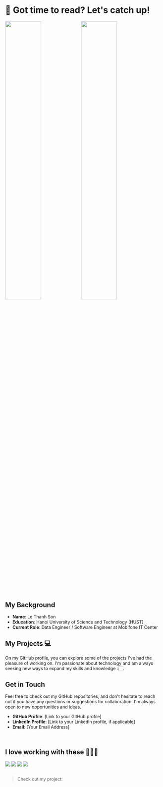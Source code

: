 # 🤩 Got time to read? Let's catch up!

<img align="left" width="48%" src="https://github-readme-stats.vercel.app/api?username=lethanhson9901&show_icons=true&bg_color=00000000"/>
<img align="left" width="48%" src="https://github-readme-stats.vercel.app/api/top-langs/?username=Lethanhson9901&layout=compact"/>

<br/>

## My Background

- **Name**: Le Thanh Son
- **Education**: Hanoi University of Science and Technology (HUST)
- **Current Role**: Data Engineer / Software Engineer at Mobifone IT Center

## My Projects 💻

On my GitHub profile, you can explore some of the projects I've had the pleasure of working on. I'm passionate about technology and am always seeking new ways to expand my skills and knowledge 👆🏻.

## Get in Touch 

Feel free to check out my GitHub repositories, and don't hesitate to reach out if you have any questions or suggestions for collaboration. I'm always open to new opportunities and ideas.

- **GitHub Profile**: [Link to your GitHub profile]
- **LinkedIn Profile**: [Link to your LinkedIn profile, if applicable]
- **Email**: [Your Email Address]


<br/>

## I love working with these 👩🏻‍💻
<img align="left" src="https://img.shields.io/badge/python-3670A0?style=for-the-badge&logo=python&logoColor=ffdd54" />
<img align="left" src="https://img.shields.io/badge/java-%23ED8B00.svg?style=for-the-badge&logo=openjdk&logoColor=white" />
<img align="left" src="https://img.shields.io/badge/Linux-FCC624?style=for-the-badge&logo=linux&logoColor=black" />
<img align="left" src="https://img.shields.io/badge/docker-%230db7ed.svg?style=for-the-badge&logo=docker&logoColor=white" />

<br/>
<br/>

> Check out my project:

